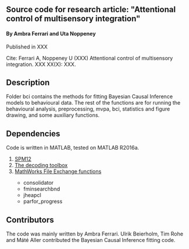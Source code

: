 ## Source code for research article: "Attentional control of multisensory integration"

#### By Ambra Ferrari and Uta Noppeney
Published in XXX

Cite: Ferrari A, Noppeney U (XXX) Attentional control of multisensory integration. XXX XX(X): XXX.

## Description
Folder bci contains the methods for fitting Bayesian Causal Inference models to behavioural data.
The rest of the functions are for running the behavioural analysis, preprocessing, mvpa, bci, statistics and figure drawing, and some auxiliary functions.

## Dependencies
Code is written in MATLAB, tested on MATLAB R2016a.
<ol>
<li><a href="https://www.fil.ion.ucl.ac.uk/spm/" rel="nofollow">SPM12</a></li>
<li><a href="https://sites.google.com/site/tdtdecodingtoolbox/" rel="nofollow">The decoding toolbox</a></li>
<li><a href="https://uk.mathworks.com/matlabcentral/fileexchange/?s_tid=gn_mlc_fx" rel="nofollow">MathWorks File Exchange functions</a></li>
<ul>
  <li>consolidator</li>
  <li>fminsearchbnd</li>
  <li>jheapcl</li>
  <li>parfor_progress</li>
</ul>
</ol>

## Contributors
The code was mainly written by Ambra Ferrari. Ulrik Beierholm, Tim Rohe and Máté Aller contributed the Bayesian Causal Inference fitting code.
